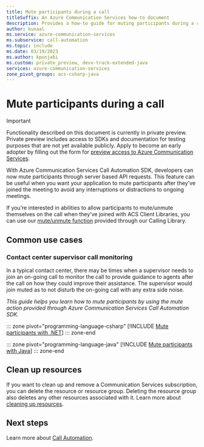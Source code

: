 ```yaml
---
title: Mute participants during a call
titleSuffix: An Azure Communication Services how-to document
description: Provides a how-to guide for muting participants during a call.
author: kunaal
ms.service: azure-communication-services
ms.subservice: call-automation
ms.topic: include
ms.date: 03/19/2023
ms.author: kpunjabi
ms.custom: private_preview, devx-track-extended-java
services: azure-communication-services
zone_pivot_groups: acs-csharp-java
---
```


# Mute participants during a call 

>[!IMPORTANT]
>Functionality described on this document is currently in private preview. Private preview includes access to SDKs and documentation for testing purposes that are not yet available publicly.
>Apply to become an early adopter by filling out the form for [preview access to Azure Communication Services](https://aka.ms/acs-tap-invite).

With Azure Communication Services Call Automation SDK, developers can now mute participants through server based API requests. This feature can be useful when you want your application to mute participants after they've joined the meeting to avoid any interruptions or distractions to ongoing meetings.   

If you’re interested in abilities to allow participants to mute/unmute themselves on the call when they’ve joined with ACS Client Libraries, you can use our [mute/unmute function](../../../communication-services/how-tos/calling-sdk/manage-calls.md) provided through our Calling Library.

## Common use cases

### Contact center supervisor call monitoring

In a typical contact center, there may be times when a supervisor needs to join an on-going call to monitor the call to provide guidance to agents after the call on how they could improve their assistance. The supervisor would join muted as to not disturb the on-going call with any extra side noise.

*This guide helps you learn how to mute participants by using the mute action provided through Azure Communication Services Call Automation SDK.*


::: zone pivot="programming-language-csharp"
[!INCLUDE [Mute participants with .NET](./includes/mute-participants-how-to-csharp.md)]
::: zone-end

::: zone pivot="programming-language-java"
[!INCLUDE [Mute participants with Java](./includes/mute-participants-how-to-java.md)]
::: zone-end


## Clean up resources

If you want to clean up and remove a Communication Services subscription, you can delete the resource or resource group. Deleting the resource group also deletes any other resources associated with it. Learn more about [cleaning up resources](../../quickstarts/create-communication-resource.md#clean-up-resources).

## Next steps

Learn more about [Call Automation](../../concepts/call-automation/call-automation.md). 
